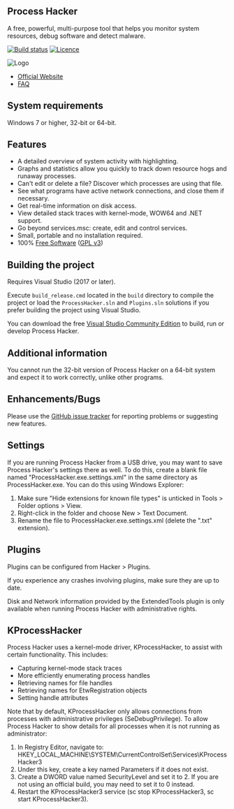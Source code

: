 ## Process Hacker

A free, powerful, multi-purpose tool that helps you monitor system resources, debug software and detect malware.

[![Build status](https://ci.appveyor.com/api/projects/status/5einmgmy3mnsfjdn?svg=true)](https://ci.appveyor.com/project/pbatard/rufus)
[![Licence](https://img.shields.io/badge/license-GPLv3-blue.svg)](https://www.gnu.org/licenses/gpl-3.0.en.html)

![Logo](https://raw.githubusercontent.com/processhacker2/processhacker/master/ProcessHacker/resources/ProcessHacker.png)

* [Official Website](http://processhacker.sourceforge.net/)
* [FAQ](http://processhacker.sourceforge.net/faq.php)

## System requirements

Windows 7 or higher, 32-bit or 64-bit.

## Features


* A detailed overview of system activity with highlighting.
* Graphs and statistics allow you quickly to track down resource hogs and runaway processes.
* Can't edit or delete a file? Discover which processes are using that file.
* See what programs have active network connections, and close them if necessary.
* Get real-time information on disk access.
* View detailed stack traces with kernel-mode, WOW64 and .NET support.
* Go beyond services.msc: create, edit and control services.
* Small, portable and no installation required.
* 100% [Free Software](http://www.gnu.org/philosophy/free-sw.en.html) ([GPL v3](http://www.gnu.org/licenses/gpl-3.0.en.html))


## Building the project


Requires Visual Studio (2017 or later).

Execute `build_release.cmd` located in the `build` directory to compile the project or load the `ProcessHacker.sln` and `Plugins.sln` solutions if you prefer building the project using Visual Studio.

You can download the free [Visual Studio Community Edition](https://www.visualstudio.com/vs/community/)
to build, run or develop Process Hacker.

## Additional information


You cannot run the 32-bit version of Process Hacker on a
64-bit system and expect it to work correctly, unlike other programs.



## Enhancements/Bugs


Please use the [GitHub issue tracker](https://github.com/processhacker2/processhacker/issues)
for reporting problems or suggesting new features.


## Settings

If you are running Process Hacker from a USB drive, you may want to
save Process Hacker's settings there as well. To do this, create a
blank file named "ProcessHacker.exe.settings.xml" in the same
directory as ProcessHacker.exe. You can do this using Windows Explorer:

1. Make sure "Hide extensions for known file types" is unticked in
   Tools > Folder options > View.
2. Right-click in the folder and choose New > Text Document.
3. Rename the file to ProcessHacker.exe.settings.xml (delete the ".txt"
   extension).

## Plugins

Plugins can be configured from Hacker > Plugins.

If you experience any crashes involving plugins, make sure they
are up to date.

Disk and Network information provided by the ExtendedTools plugin is
only available when running Process Hacker with administrative
rights.

## KProcessHacker

Process Hacker uses a kernel-mode driver, KProcessHacker, to
assist with certain functionality. This includes:

* Capturing kernel-mode stack traces
* More efficiently enumerating process handles
* Retrieving names for file handles
* Retrieving names for EtwRegistration objects
* Setting handle attributes

Note that by default, KProcessHacker only allows connections from
processes with administrative privileges (SeDebugPrivilege). To allow Process Hacker 
to show details for all processes when it is not running as administrator:

1. In Registry Editor, navigate to:
   HKEY_LOCAL_MACHINE\SYSTEM\CurrentControlSet\Services\KProcessHacker3
2. Under this key, create a key named Parameters if it does not exist.
3. Create a DWORD value named SecurityLevel and set it to 2. If you are
   not using an official build, you may need to set it to 0 instead.
4. Restart the KProcessHacker3 service (sc stop KProcessHacker3,
   sc start KProcessHacker3).
   
